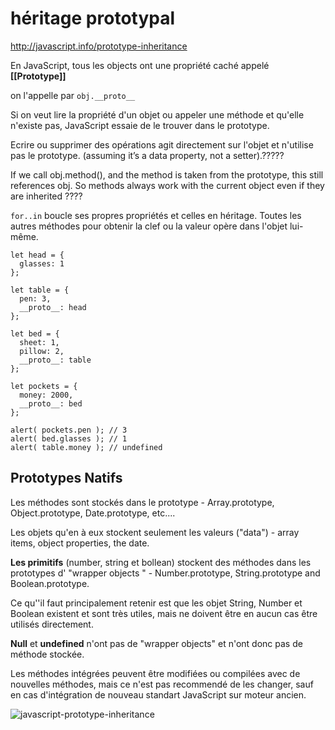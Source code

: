 # héritage prototypal

http://javascript.info/prototype-inheritance

En JavaScript, tous les objects ont une propriété caché appelé **[[Prototype]]**

on l'appelle par `obj.__proto__`

Si on veut lire la propriété d'un objet ou appeler une méthode et qu'elle n'existe pas, JavaScript essaie de le trouver dans le prototype.

Ecrire ou supprimer des opérations agit directement sur l'objet et n'utilise pas le prototype.
(assuming it’s a data property, not a setter).?????

If we call obj.method(), and the method is taken from the prototype, this still references obj. So methods always work with the current object even if they are inherited ???? 

`for..in` boucle ses propres propriétés et celles en héritage. Toutes les autres méthodes pour obtenir la clef ou la valeur opère dans l'objet lui-même.

```
let head = {
  glasses: 1
};

let table = {
  pen: 3,
  __proto__: head
};

let bed = {
  sheet: 1,
  pillow: 2,
  __proto__: table
};

let pockets = {
  money: 2000,
  __proto__: bed
};

alert( pockets.pen ); // 3
alert( bed.glasses ); // 1
alert( table.money ); // undefined
```

## Prototypes Natifs


Les méthodes sont stockés dans le prototype - Array.prototype, Object.prototype, Date.prototype, etc....

Les objets qu'en à eux stockent seulement les valeurs ("data") - array items, object properties, the date.


**Les primitifs** (number, string et bollean) stockent des méthodes dans les prototypes d' "wrapper objects " - Number.prototype,  String.prototype and Boolean.prototype.

Ce qu''il faut principalement retenir est que les objet String, Number et Boolean existent et sont très utiles, mais ne doivent être en aucun cas être utilisés directement. 

**Null** et **undefined** n'ont pas de "wrapper objects" et n'ont donc pas de méthode stockée.


Les méthodes intégrées peuvent être modifiées ou compilées avec de nouvelles méthodes, mais ce n'est pas recommendé de les changer, sauf en cas d'intégration de nouveau standart JavaScript sur moteur ancien.

![javascript-prototype-inheritance](/images/javascript-prototype-inheritance.png)
